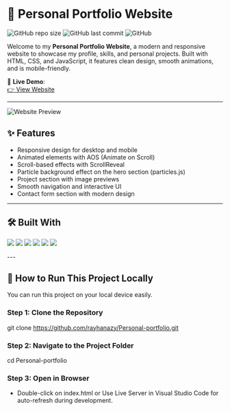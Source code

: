 # 💼 Personal Portfolio Website

![GitHub repo size](https://img.shields.io/github/repo-size/rayhanazy/Personal-portfolio)
![GitHub last commit](https://img.shields.io/github/last-commit/rayhanazy/Personal-portfolio)
![GitHub](https://img.shields.io/github/license/rayhanazy/Personal-portfolio)

Welcome to my **Personal Portfolio Website**, a modern and responsive website to showcase my profile, skills, and personal projects. Built with HTML, CSS, and JavaScript, it features clean design, smooth animations, and is mobile-friendly.

🔗 **Live Demo**:  
[👉 View Website](https://rayhanazy.github.io/Personal-portfolio/)

---

![Website Preview](https://raw.githubusercontent.com/rayhanazy/Personal-portfolio/main/assets/images/preview-home.png)

## ✨ Features

- Responsive design for desktop and mobile
- Animated elements with AOS (Animate on Scroll)
- Scroll-based effects with ScrollReveal
- Particle background effect on the hero section (particles.js)
- Project section with image previews
- Smooth navigation and interactive UI
- Contact form section with modern design

---

## 🛠️ Built With

<p>
  <img src="https://img.shields.io/badge/HTML5-E34F26?style=for-the-badge&logo=html5&logoColor=white" />
  <img src="https://img.shields.io/badge/CSS3-1572B6?style=for-the-badge&logo=css3&logoColor=white" />
  <img src="https://img.shields.io/badge/JavaScript-F7DF1E?style=for-the-badge&logo=javascript&logoColor=black" />
  <img src="https://img.shields.io/badge/AOS-Animation-orange?style=for-the-badge" />
  <img src="https://img.shields.io/badge/Particles.js-lightblue?style=for-the-badge" />
  <img src="https://img.shields.io/badge/ScrollReveal-js-yellow?style=for-the-badge" />
</p>
---

## 🚀 How to Run This Project Locally

You can run this project on your local device easily.

### Step 1: Clone the Repository

git clone https://github.com/rayhanazy/Personal-portfolio.git

### Step 2: Navigate to the Project Folder

cd Personal-portfolio

### Step 3: Open in Browser

- Double-click on index.html
or
Use Live Server in Visual Studio Code for auto-refresh during development.

